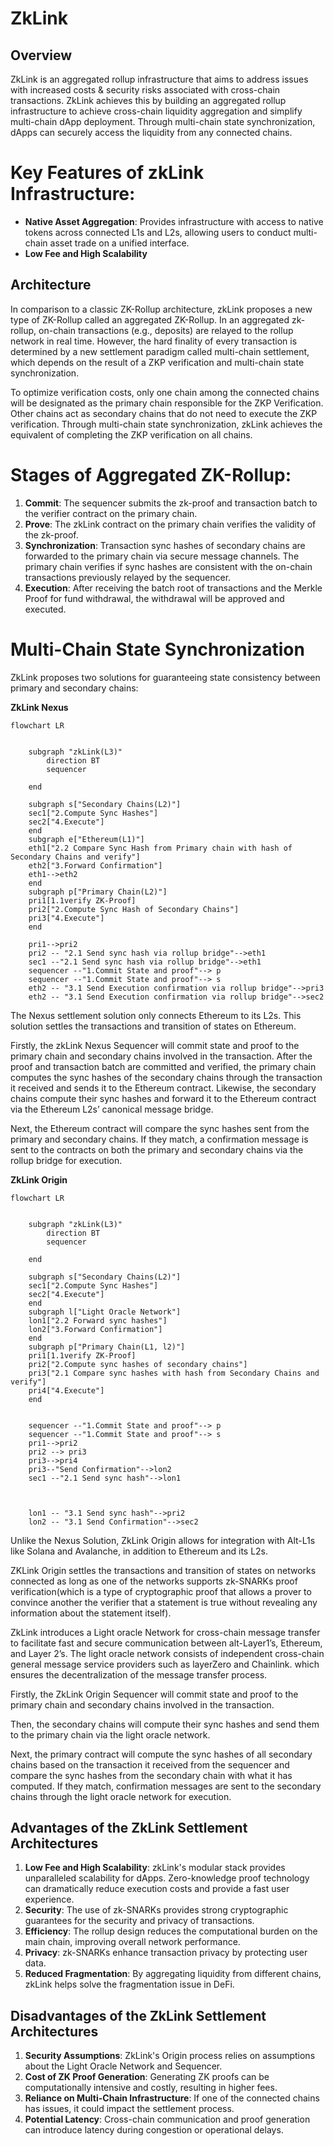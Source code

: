 
# ZkLink
## Overview

ZkLink is an aggregated rollup infrastructure that aims to address issues with increased costs & security risks associated with cross-chain transactions. ZkLink achieves this by building an aggregated rollup infrastructure to achieve cross-chain liquidity aggregation and simplify multi-chain dApp deployment. Through multi-chain state synchronization, dApps can securely access the liquidity from any connected chains.

# Key Features of zkLink Infrastructure:

- **Native Asset Aggregation**: Provides infrastructure with access to native tokens across connected L1s and L2s, allowing users to conduct multi-chain asset trade on a unified interface.
- **Low Fee and High Scalability**

## Architecture

In comparison to a classic ZK-Rollup architecture, zkLink proposes a new type of ZK-Rollup called an aggregated ZK-Rollup. In an aggregated zk-rollup, on-chain transactions (e.g., deposits) are relayed to the rollup network in real time. However, the hard finality of every transaction is determined by a new settlement paradigm called multi-chain settlement, which depends on the result of a ZKP verification and multi-chain state synchronization.

To optimize verification costs, only one chain among the connected chains will be designated as the primary chain responsible for the ZKP Verification. Other chains act as secondary chains that do not need to execute the ZKP verification. Through multi-chain state synchronization, zkLink achieves the equivalent of completing the ZKP verification on all chains.

# Stages of Aggregated ZK-Rollup:

1. **Commit**: The sequencer submits the zk-proof and transaction batch to the verifier contract on the primary chain.
2. **Prove**: The zkLink contract on the primary chain verifies the validity of the zk-proof.
3. **Synchronization**: Transaction sync hashes of secondary chains are forwarded to the primary chain via secure message channels. The primary chain verifies if sync hashes are consistent with the on-chain transactions previously relayed by the sequencer.
4. **Execution**: After receiving the batch root of transactions and the Merkle Proof for fund withdrawal, the withdrawal will be approved and executed.

# Multi-Chain State Synchronization

ZkLink proposes two solutions for guaranteeing state consistency between primary and secondary chains:

**ZkLink Nexus**

```mermaid
flowchart LR


    subgraph "zkLink(L3)"
        direction BT
        sequencer
       
    end
   
    subgraph s["Secondary Chains(L2)"]
    sec1["2.Compute Sync Hashes"]
    sec2["4.Execute"]
    end
    subgraph e["Ethereum(L1)"]
    eth1["2.2 Compare Sync Hash from Primary chain with hash of Secondary Chains and verify"]
    eth2["3.Forward Confirmation"]
    eth1-->eth2
    end
    subgraph p["Primary Chain(L2)"]
    pri1[1.1verify ZK-Proof]
    pri2["2.Compute Sync Hash of Secondary Chains"]
    pri3["4.Execute"]
    end
   
    pri1-->pri2
    pri2 -- "2.1 Send sync hash via rollup bridge"-->eth1
    sec1 --"2.1 Send sync hash via rollup bridge"-->eth1
    sequencer --"1.Commit State and proof"--> p
    sequencer --"1.Commit State and proof"--> s
    eth2 -- "3.1 Send Execution confirmation via rollup bridge"-->pri3
    eth2 -- "3.1 Send Execution confirmation via rollup bridge"-->sec2
```

The Nexus settlement solution only connects Ethereum to its L2s. This solution settles the transactions and transition of states on Ethereum.

Firstly, the zkLink Nexus Sequencer will commit state and proof to the primary chain and secondary chains involved in the transaction. After the proof and transaction batch are committed and verified, the primary chain computes the sync hashes of the secondary chains through the transaction it received and sends it to the Ethereum contract. Likewise, the secondary chains compute their sync hashes and forward it to the Ethereum contract via the Ethereum L2s’ canonical message bridge.

Next, the Ethereum contract will compare the sync hashes sent from the primary and secondary chains. If they match, a confirmation message is sent to the contracts on both the primary and secondary chains via the rollup bridge for execution.

**ZkLink Origin**
```mermaid
flowchart LR


    subgraph "zkLink(L3)"
        direction BT
        sequencer
       
    end
   
    subgraph s["Secondary Chains(L2)"]
    sec1["2.Compute Sync Hashes"]
    sec2["4.Execute"]
    end
    subgraph l["Light Oracle Network"]
    lon1["2.2 Forward sync hashes"]
    lon2["3.Forward Confirmation"]
    end
    subgraph p["Primary Chain(L1, l2)"]
    pri1[1.1verify ZK-Proof]
    pri2["2.Compute sync hashes of secondary chains"]
    pri3["2.1 Compare sync hashes with hash from Secondary Chains and verify"]
    pri4["4.Execute"]
    end


    sequencer --"1.Commit State and proof"--> p
    sequencer --"1.Commit State and proof"--> s
    pri1-->pri2
    pri2 --> pri3
    pri3-->pri4
    pri3--"Send Confirmation"-->lon2
    sec1 --"2.1 Send sync hash"-->lon1
   


    lon1 -- "3.1 Send sync hash"-->pri2
    lon2 -- "3.1 Send Confirmation"-->sec2
```

Unlike the Nexus Solution, ZkLink Origin allows for integration with Alt-L1s like Solana and Avalanche, in addition to Ethereum and its L2s.

ZKLink Origin settles the transactions and transition of states on networks connected as long as one of the networks supports zk-SNARKs proof verification(which is a type of cryptographic proof that allows a prover to convince another the verifier that a statement is true without revealing any information about the statement itself).

ZkLink introduces a Light oracle Network for cross-chain message transfer to facilitate fast and secure communication between alt-Layer1’s, Ethereum, and Layer 2’s. The light oracle network consists of independent cross-chain general message service providers such as layerZero and Chainlink. which ensures the decentralization of the message transfer process.

Firstly, the ZkLink Origin Sequencer will commit state and proof to the primary chain and secondary chains involved in the transaction.

Then, the secondary chains will compute their sync hashes and send them to the primary chain via the light oracle network.

Next, the primary contract will compute the sync hashes of all secondary chains based on the transaction it received from the sequencer and compare the sync hashes from the secondary chain with what it has computed. If they match, confirmation messages are sent to the secondary chains through the light oracle network for execution.

## Advantages of the ZkLink Settlement Architectures

1. **Low Fee and High Scalability**: zkLink's modular stack provides unparalleled scalability for dApps. Zero-knowledge proof technology can dramatically reduce execution costs and provide a fast user experience.
2. **Security**: The use of zk-SNARKs provides strong cryptographic guarantees for the security and privacy of transactions.
3. **Efficiency**: The rollup design reduces the computational burden on the main chain, improving overall network performance.
4. **Privacy**: zk-SNARKs enhance transaction privacy by protecting user data.
5. **Reduced Fragmentation**: By aggregating liquidity from different chains, zkLink helps solve the fragmentation issue in DeFi.

## Disadvantages of the ZkLink Settlement Architectures

1. **Security Assumptions**: ZkLink's Origin process relies on assumptions about the Light Oracle Network and Sequencer.
2. **Cost of ZK Proof Generation**: Generating ZK proofs can be computationally intensive and costly, resulting in higher fees.
3. **Reliance on Multi-Chain Infrastructure**: If one of the connected chains has issues, it could impact the settlement process.
4. **Potential Latency**: Cross-chain communication and proof generation can introduce latency during congestion or operational delays.
